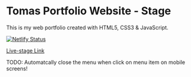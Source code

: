 # Tomas Portfolio Website - Stage

This is my web portfolio created with HTML5, CSS3 & JavaScript.

[![Netlify Status](https://api.netlify.com/api/v1/badges/fd3f8dd3-37a2-4333-8659-3294357f6d64/deploy-status)](https://app.netlify.com/sites/tomas-software-developer-stage/deploys)

[Live-stage Link](https://tomas-software-developer-stage.netlify.app/)

TODO: Automatcally close the menu when click on menu item on mobile screens!
